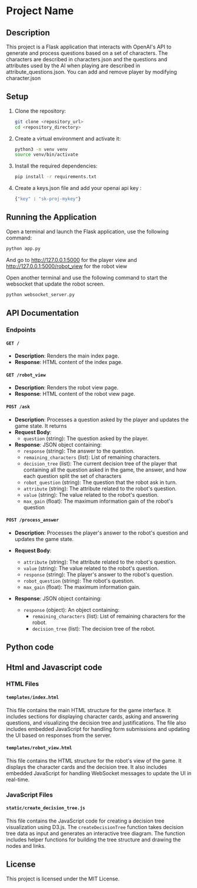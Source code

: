 # Project Name

## Description
This project is a Flask application that interacts with OpenAI's API to generate and process questions based on a set of characters.
The characters are described in characters.json and the questions and attributes used by the AI when playing are described in attribute_questions.json. You can add and remove player by modifying character.json 

## Setup
1. Clone the repository:
    ```bash
    git clone <repository_url>
    cd <repository_directory>
    ```

2. Create a virtual environment and activate it:
    ```bash
    python3 -m venv venv
    source venv/bin/activate
    ```

3. Install the required dependencies:
    ```bash
    pip install -r requirements.txt
    ```

4. Create a keys.json file and add your openai api key : 
    ```python
    {"key" : "sk-proj-mykey"}
    ```

## Running the Application
Open a terminal and launch the Flask application, use the following command:
```bash
python app.py
```

And go to http://127.0.0.1:5000 for the player view and http://127.0.0.1:5000/robot_view for the robot view

Open another terminal and use the following command to start the websocket that update the robot screen. 
```bash
python websocket_server.py
```

## API Documentation

### Endpoints

#### `GET /`
- **Description**: Renders the main index page.
- **Response**: HTML content of the index page.

#### `GET /robot_view`
- **Description**: Renders the robot view page.
- **Response**: HTML content of the robot view page.

#### `POST /ask`
- **Description**: Processes a question asked by the player and updates the game state. It returns 
- **Request Body**:
  - `question` (string): The question asked by the player.
- **Response**: JSON object containing:
  - `response` (string): The answer to the question.
  - `remaining_characters` (list): List of remaining characters.
  - `decision_tree` (list): The current decision tree of the player that containing all the question asked in the game, the answer, and how each question split the set of characters
  - `robot_question` (string): The question that the robot ask in turn.
  - `attribute` (string): The attribute related to the robot's question.
  - `value` (string): The value related to the robot's question.
  - `max_gain` (float): The maximum information gain of the robot's question


#### `POST /process_answer`
- **Description**: Processes the player's answer to the robot's question and updates the game state.
- **Request Body**:
  - `attribute` (string): The attribute related to the robot's question.
  - `value` (string): The value related to the robot's question.
  - `response` (string): The player's answer to the robot's question.
  - `robot_question` (string): The robot's question.
  - `max_gain` (float): The maximum information gain.
  
- **Response**: JSON object containing:
  - `response` (object): An object containing:
    - `remaining_characters` (list): List of remaining characters for the robot.
    - `decision_tree` (list): The decision tree of the robot.


## Python code


## Html and Javascript code

### HTML Files

#### `templates/index.html`
This file contains the main HTML structure for the game interface. It includes sections for displaying character cards, asking and answering questions, and visualizing the decision tree and justifications. The file also includes embedded JavaScript for handling form submissions and updating the UI based on responses from the server.

#### `templates/robot_view.html`
This file contains the HTML structure for the robot's view of the game. It displays the character cards and the decision tree. It also includes embedded JavaScript for handling WebSocket messages to update the UI in real-time.

### JavaScript Files

#### `static/create_decision_tree.js`
This file contains the JavaScript code for creating a decision tree visualization using D3.js. The `createDecisionTree` function takes decision tree data as input and generates an interactive tree diagram. The function includes helper functions for building the tree structure and drawing the nodes and links.

## License
This project is licensed under the MIT License.
